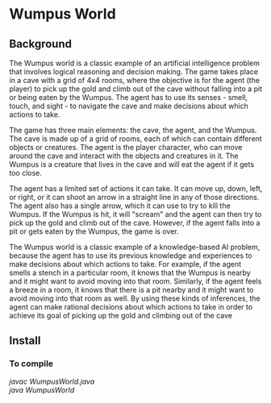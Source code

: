 # Wumpus World
## Background
The Wumpus world is a classic example of an artificial intelligence problem that involves logical reasoning and decision making. The game takes place in a cave with a grid of 4x4 rooms, where the objective is for the agent (the player) to pick up the gold and climb out of the cave without falling into a pit or being eaten by the Wumpus. The agent has to use its senses - smell, touch, and sight - to navigate the cave and make decisions about which actions to take.

The game has three main elements: the cave, the agent, and the Wumpus. The cave is made up of a grid of rooms, each of which can contain different objects or creatures. The agent is the player character, who can move around the cave and interact with the objects and creatures in it. The Wumpus is a creature that lives in the cave and will eat the agent if it gets too close.

The agent has a limited set of actions it can take. It can move up, down, left, or right, or it can shoot an arrow in a straight line in any of those directions. The agent also has a single arrow, which it can use to try to kill the Wumpus. If the Wumpus is hit, it will "scream" and the agent can then try to pick up the gold and climb out of the cave. However, if the agent falls into a pit or gets eaten by the Wumpus, the game is over.

The Wumpus world is a classic example of a knowledge-based AI problem, because the agent has to use its previous knowledge and experiences to make decisions about which actions to take. For example, if the agent smells a stench in a particular room, it knows that the Wumpus is nearby and it might want to avoid moving into that room. Similarly, if the agent feels a breeze in a room, it knows that there is a pit nearby and it might want to avoid moving into that room as well. By using these kinds of inferences, the agent can make rational decisions about which actions to take in order to achieve its goal of picking up the gold and climbing out of the cave




## Install 
### To compile
 *javac WumpusWorld.java* </br>
*java WumpusWorld*</br>

